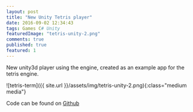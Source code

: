 ```yaml
---
layout: post
title: "New Unity Tetris player"
date: 2016-09-02 12:34:43
tags: Games C# Unity
featuredImage: "tetris-unity-2.png"
comments: true
published: true
featured: 1
---
```


New unity3d player using the engine, created as an example app for the tetris engine.

![tetris-term]({{ site.url }}/assets/img/tetris-unity-2.png){:class="medium media"}


Code can be found on <a href="https://github.com/cbpetersen/tetris-unity3d" target="_blank">Github</a>
